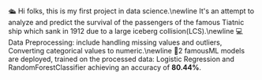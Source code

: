 🛳️ Hi folks, this is my first project in data science.\newline
It's an attempt to analyze and predict the survival of the passengers of the famous Tiatnic ship which sank in 1912 due to a large iceberg collision(LCS).\newline
💻 Data Preprocessing: include handling missing values and outliers, Converting categorical values to numeric.\newline
💠2 famousML models are deployed, trained on the processed data: Logistic Regression and RandomForestClassifier achieving an accuracy of **80.44%**.
